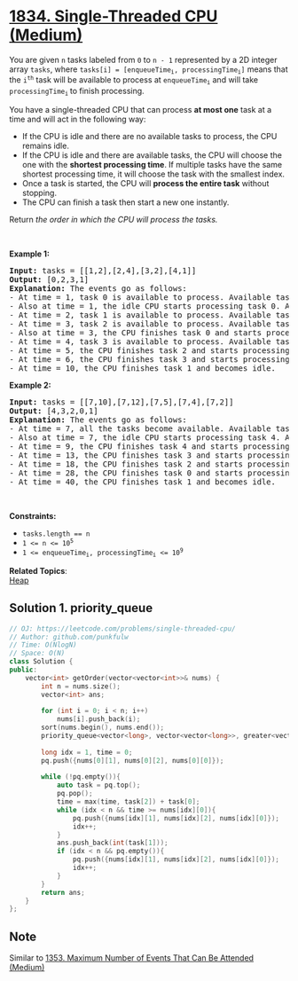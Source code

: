 # [1834. Single-Threaded CPU (Medium)](https://leetcode.com/problems/single-threaded-cpu/)

<p>You are given <code>n</code>​​​​​​ tasks labeled from <code>0</code> to <code>n - 1</code> represented by a 2D integer array <code>tasks</code>, where <code>tasks[i] = [enqueueTime<sub>i</sub>, processingTime<sub>i</sub>]</code> means that the <code>i<sup>​​​​​​th</sup></code>​​​​ task will be available to process at <code>enqueueTime<sub>i</sub></code> and will take <code>processingTime<sub>i</sub></code><sub> </sub>to finish processing.</p>

<p>You have a single-threaded CPU that can process <strong>at most one</strong> task at a time and will act in the following way:</p>

<ul>
	<li>If the CPU is idle and there are no available tasks to process, the CPU remains idle.</li>
	<li>If the CPU is idle and there are available tasks, the CPU will choose the one with the <strong>shortest processing time</strong>. If multiple tasks have the same shortest processing time, it will choose the task with the smallest index.</li>
	<li>Once a task is started, the CPU will <strong>process the entire task</strong> without stopping.</li>
	<li>The CPU can finish a task then start a new one instantly.</li>
</ul>

<p>Return <em>the order in which the CPU will process the tasks.</em></p>

<p>&nbsp;</p>
<p><strong>Example 1:</strong></p>

<pre><strong>Input:</strong> tasks = [[1,2],[2,4],[3,2],[4,1]]
<strong>Output:</strong> [0,2,3,1]
<strong>Explanation: </strong>The events go as follows: 
- At time = 1, task 0 is available to process. Available tasks = {0}.
- Also at time = 1, the idle CPU starts processing task 0. Available tasks = {}.
- At time = 2, task 1 is available to process. Available tasks = {1}.
- At time = 3, task 2 is available to process. Available tasks = {1, 2}.
- Also at time = 3, the CPU finishes task 0 and starts processing task 2 as it is the shortest. Available tasks = {1}.
- At time = 4, task 3 is available to process. Available tasks = {1, 3}.
- At time = 5, the CPU finishes task 2 and starts processing task 3 as it is the shortest. Available tasks = {1}.
- At time = 6, the CPU finishes task 3 and starts processing task 1. Available tasks = {}.
- At time = 10, the CPU finishes task 1 and becomes idle.
</pre>

<p><strong>Example 2:</strong></p>

<pre><strong>Input:</strong> tasks = [[7,10],[7,12],[7,5],[7,4],[7,2]]
<strong>Output:</strong> [4,3,2,0,1]
<strong>Explanation</strong><strong>: </strong>The events go as follows:
- At time = 7, all the tasks become available. Available tasks = {0,1,2,3,4}.
- Also at time = 7, the idle CPU starts processing task 4. Available tasks = {0,1,2,3}.
- At time = 9, the CPU finishes task 4 and starts processing task 3. Available tasks = {0,1,2}.
- At time = 13, the CPU finishes task 3 and starts processing task 2. Available tasks = {0,1}.
- At time = 18, the CPU finishes task 2 and starts processing task 0. Available tasks = {1}.
- At time = 28, the CPU finishes task 0 and starts processing task 1. Available tasks = {}.
- At time = 40, the CPU finishes task 1 and becomes idle.
</pre>

<p>&nbsp;</p>
<p><strong>Constraints:</strong></p>

<ul>
	<li><code>tasks.length == n</code></li>
	<li><code>1 &lt;= n &lt;= 10<sup>5</sup></code></li>
	<li><code>1 &lt;= enqueueTime<sub>i</sub>, processingTime<sub>i</sub> &lt;= 10<sup>9</sup></code></li>
</ul>


**Related Topics**:  
[Heap](https://leetcode.com/tag/heap/)

## Solution 1. priority_queue


```cpp
// OJ: https://leetcode.com/problems/single-threaded-cpu/
// Author: github.com/punkfulw
// Time: O(NlogN)
// Space: O(N)
class Solution {
public:
    vector<int> getOrder(vector<vector<int>>& nums) {
        int n = nums.size(); 
        vector<int> ans;
        
        for (int i = 0; i < n; i++)
            nums[i].push_back(i);
        sort(nums.begin(), nums.end());
        priority_queue<vector<long>, vector<vector<long>>, greater<vector<long>>> pq;
        
        long idx = 1, time = 0;
        pq.push({nums[0][1], nums[0][2], nums[0][0]});
        
        while (!pq.empty()){
            auto task = pq.top();
            pq.pop();
            time = max(time, task[2]) + task[0];
            while (idx < n && time >= nums[idx][0]){
                pq.push({nums[idx][1], nums[idx][2], nums[idx][0]});
                idx++;
            }
            ans.push_back(int(task[1]));
            if (idx < n && pq.empty()){
                pq.push({nums[idx][1], nums[idx][2], nums[idx][0]});
                idx++;
            }
        }
        return ans;
    }
};

```

## Note

Similar to [1353. Maximum Number of Events That Can Be Attended (Medium)](https://leetcode.com/problems/maximum-number-of-events-that-can-be-attended/)
